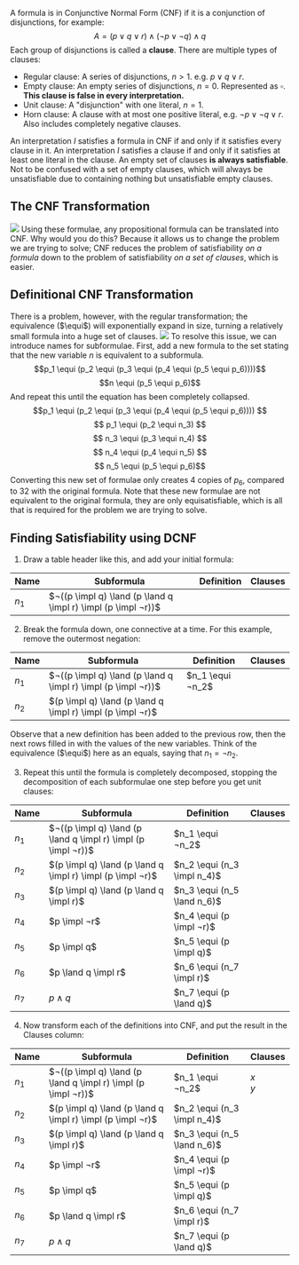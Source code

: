 $\newcommand{\impl}{\rightarrow} \newcommand{\equi}{\leftrightarrow}$
A formula is in Conjunctive Normal Form (CNF) if it is a conjunction of disjunctions, for example:
$$A = (p \lor q \lor r) \land (¬p \lor ¬q) \land q$$
Each group of disjunctions is called a **clause**. There are multiple types of clauses:
- Regular clause: A series of disjunctions, $n > 1$. e.g. $p \lor q \lor r$.
- Empty clause: An empty series of disjunctions, $n = 0$. Represented as $\square$. **This clause is false in every interpretation.**
- Unit clause: A "disjunction" with one literal, $n = 1$.
- Horn clause: A clause with at most one positive literal, e.g. $¬p \lor ¬q \lor r$. Also includes completely negative clauses.

An interpretation $I$ satisfies a formula in CNF if and only if it satisfies every clause in it.
An interpretation $I$ satisfies a clause if and only if it satisfies at least one literal in the clause.
An empty set of clauses **is always satisfiable**. Not to be confused with a set of empty clauses, which will always be unsatisfiable due to containing nothing but unsatisfiable empty clauses.

## The CNF Transformation
![](Pasted%20image%2020230123142303.png)
Using these formulae, any propositional formula can be translated into CNF. Why would you do this? Because it allows us to change the problem we are trying to solve; CNF reduces the problem of satisfiability *on a formula* down to the problem of satisfiability *on a set of clauses*, which is easier.

## Definitional CNF Transformation
There is a problem, however, with the regular transformation; the equivalence ($\equi$) will exponentially expand in size, turning a relatively small formula into a huge set of clauses.
![](Pasted%20image%2020230123142831.png)
To resolve this issue, we can introduce names for subformulae.
First, add a new formula to the set stating that the new variable $n$ is equivalent to a subformula.
$$p_1 \equi (p_2 \equi (p_3 \equi (p_4 \equi (p_5 \equi p_6))))$$$$n \equi (p_5 \equi p_6)$$
And repeat this until the equation has been completely collapsed.
$$p_1 \equi (p_2 \equi (p_3 \equi (p_4 \equi (p_5 \equi p_6)))) $$$$ p_1 \equi (p_2 \equi n_3) $$$$ n_3 \equi (p_3 \equi n_4) $$$$ n_4 \equi (p_4 \equi n_5) $$$$ n_5 \equi (p_5 \equi p_6)$$
Converting this new set of formulae only creates 4 copies of $p_6$, compared to 32 with the original formula. Note that these new formulae are not equivalent to the original formula, they are only equisatisfiable, which is all that is required for the problem we are trying to solve.

## Finding Satisfiability using DCNF
1. Draw a table header like this, and add your initial formula:

| Name  | Subformula                                                                            | Definition | Clauses |
| ----- | ------------------------------------------------------------------------------------- | ---------- | ------- |
| $n_1$ | $¬((p \impl q) \land (p \land q \impl r) \impl (p \impl ¬r))$ |            |         |

2. Break the formula down, one connective at a time. For this example, remove the outermost negation:

| Name  | Subformula                                                                            | Definition                 | Clauses |
| ----- | ------------------------------------------------------------------------------------- | -------------------------- | ------- |
| $n_1$ | $¬((p \impl q) \land (p \land q \impl r) \impl (p \impl ¬r))$ | $n_1 \equi ¬n_2$ |         |
| $n_2$ | $(p \impl q) \land (p \land q \impl r) \impl (p \impl ¬r)$    |                            |         |

Observe that a new definition has been added to the previous row, then the next rows filled in with the values of the new variables. Think of the equivalence ($\equi$) here as an equals, saying that $n_1 = ¬n_2$.

3. Repeat this until the formula is completely decomposed, stopping the decomposition of each subformulae one step before you get unit clauses:

| Name  | Subformula                                                    | Definition                  | Clauses |
| ----- | ------------------------------------------------------------- | --------------------------- | ------- |
| $n_1$ | $¬((p \impl q) \land (p \land q \impl r) \impl (p \impl ¬r))$ | $n_1 \equi ¬n_2$            |         |
| $n_2$ | $(p \impl q) \land (p \land q \impl r) \impl (p \impl ¬r)$    | $n_2 \equi (n_3 \impl n_4)$ |         |
| $n_3$ | $(p \impl q) \land (p \land q \impl r)$                       | $n_3 \equi (n_5 \land n_6)$ |         |
| $n_4$ | $p \impl ¬r$                                                  | $n_4 \equi (p \impl ¬r)$    |         |
| $n_5$ | $p \impl q$                                                   | $n_5 \equi (p \impl q)$     |         |
| $n_6$ | $p \land q \impl r$                                           | $n_6 \equi (n_7 \impl r)$   |         |
| $n_7$ | $p \land q$                                                   | $n_7 \equi (p \land q)$     |         | 

4. Now transform each of the definitions into CNF, and put the result in the Clauses column:

| Name  | Subformula                                                    | Definition                  | Clauses      |
| ----- | ------------------------------------------------------------- | --------------------------- | ------------ |
| $n_1$ | $¬((p \impl q) \land (p \land q \impl r) \impl (p \impl ¬r))$ | $n_1 \equi ¬n_2$            | $x$ <br> $y$ |
| $n_2$ | $(p \impl q) \land (p \land q \impl r) \impl (p \impl ¬r)$    | $n_2 \equi (n_3 \impl n_4)$ |              |
| $n_3$ | $(p \impl q) \land (p \land q \impl r)$                       | $n_3 \equi (n_5 \land n_6)$ |              |
| $n_4$ | $p \impl ¬r$                                                  | $n_4 \equi (p \impl ¬r)$    |              |
| $n_5$ | $p \impl q$                                                   | $n_5 \equi (p \impl q)$     |              |
| $n_6$ | $p \land q \impl r$                                           | $n_6 \equi (n_7 \impl r)$   |              |
| $n_7$ | $p \land q$                                                   | $n_7 \equi (p \land q)$     |              |